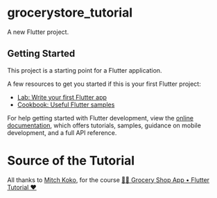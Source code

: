# grocerystore_tutorial

A new Flutter project.

## Getting Started

This project is a starting point for a Flutter application.

A few resources to get you started if this is your first Flutter project:

- [Lab: Write your first Flutter app](https://docs.flutter.dev/get-started/codelab)
- [Cookbook: Useful Flutter samples](https://docs.flutter.dev/cookbook)

For help getting started with Flutter development, view the
[online documentation](https://docs.flutter.dev/), which offers tutorials,
samples, guidance on mobile development, and a full API reference.

# Source of the Tutorial

All thanks to
[Mitch Koko](https://www.youtube.com/@createdbykoko), for the course [🥑📱 Grocery Shop App • Flutter Tutorial ♥](https://www.youtube.com/@createdbykoko)
